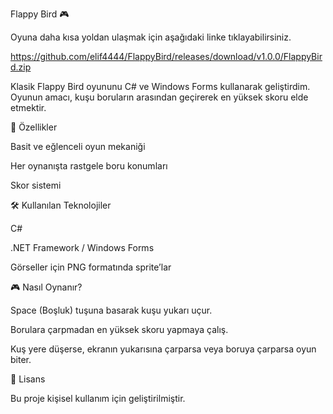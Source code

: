 Flappy Bird 🎮

Oyuna daha kısa yoldan ulaşmak için aşağıdaki linke tıklayabilirsiniz.

https://github.com/elif4444/FlappyBird/releases/download/v1.0.0/FlappyBird.zip

Klasik Flappy Bird oyununu C# ve Windows Forms kullanarak geliştirdim. Oyunun amacı, kuşu boruların arasından geçirerek en yüksek skoru elde etmektir.

🚀 Özellikler

Basit ve eğlenceli oyun mekaniği

Her oynanışta rastgele boru konumları

Skor sistemi

🛠 Kullanılan Teknolojiler

C#

.NET Framework / Windows Forms

Görseller için PNG formatında sprite’lar

🎮 Nasıl Oynanır?

Space (Boşluk) tuşuna basarak kuşu yukarı uçur.

Borulara çarpmadan en yüksek skoru yapmaya çalış.

Kuş yere düşerse, ekranın yukarısına çarparsa veya boruya çarparsa oyun biter.

📜 Lisans

Bu proje kişisel kullanım için geliştirilmiştir.

